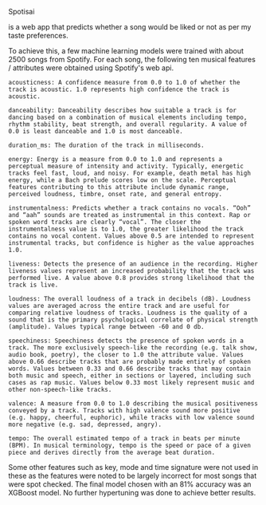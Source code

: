 Spotisai 

is a web app that predicts whether a song would be liked or not as per my taste preferences. 

To achieve this, a few machine learning models were trained with about 2500 songs from Spotify. For each song, the following ten musical features / attributes were obtained using Spotify's web api. 

    acousticness: A confidence measure from 0.0 to 1.0 of whether the track is acoustic. 1.0 represents high confidence the track is acoustic.

    danceability: Danceability describes how suitable a track is for dancing based on a combination of musical elements including tempo, rhythm stability, beat strength, and overall regularity. A value of 0.0 is least danceable and 1.0 is most danceable.

    duration_ms: The duration of the track in milliseconds.

    energy: Energy is a measure from 0.0 to 1.0 and represents a perceptual measure of intensity and activity. Typically, energetic tracks feel fast, loud, and noisy. For example, death metal has high energy, while a Bach prelude scores low on the scale. Perceptual features contributing to this attribute include dynamic range, perceived loudness, timbre, onset rate, and general entropy.

    instrumentalness: Predicts whether a track contains no vocals. “Ooh” and “aah” sounds are treated as instrumental in this context. Rap or spoken word tracks are clearly “vocal”. The closer the instrumentalness value is to 1.0, the greater likelihood the track contains no vocal content. Values above 0.5 are intended to represent instrumental tracks, but confidence is higher as the value approaches 1.0.

    liveness: Detects the presence of an audience in the recording. Higher liveness values represent an increased probability that the track was performed live. A value above 0.8 provides strong likelihood that the track is live.

    loudness: The overall loudness of a track in decibels (dB). Loudness values are averaged across the entire track and are useful for comparing relative loudness of tracks. Loudness is the quality of a sound that is the primary psychological correlate of physical strength (amplitude). Values typical range between -60 and 0 db.

    speechiness: Speechiness detects the presence of spoken words in a track. The more exclusively speech-like the recording (e.g. talk show, audio book, poetry), the closer to 1.0 the attribute value. Values above 0.66 describe tracks that are probably made entirely of spoken words. Values between 0.33 and 0.66 describe tracks that may contain both music and speech, either in sections or layered, including such cases as rap music. Values below 0.33 most likely represent music and other non-speech-like tracks.

    valence: A measure from 0.0 to 1.0 describing the musical positiveness conveyed by a track. Tracks with high valence sound more positive (e.g. happy, cheerful, euphoric), while tracks with low valence sound more negative (e.g. sad, depressed, angry).
    
    tempo: The overall estimated tempo of a track in beats per minute (BPM). In musical terminology, tempo is the speed or pace of a given piece and derives directly from the average beat duration.

    
Some other features such as key, mode and time signature were not used in these as the features were noted to be largely incorrect for most songs that were spot checked. 
The final model chosen with an 81% accuracy was an XGBoost model. No further hypertuning was done to achieve better results. 

